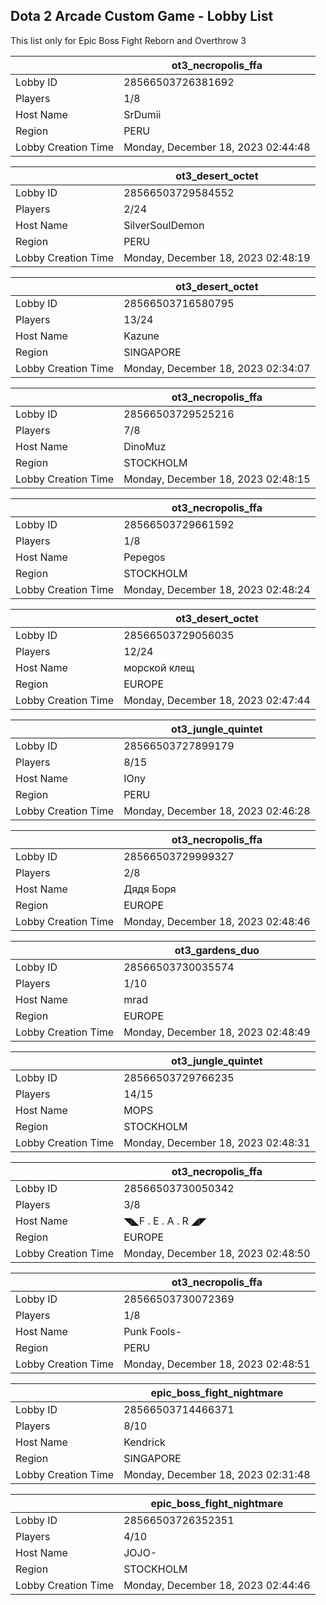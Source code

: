 ## Dota 2 Arcade Custom Game - Lobby List

This list only for Epic Boss Fight Reborn and Overthrow 3

|  | ot3_necropolis_ffa |
| ------ | ------ |
| Lobby ID | 28566503726381692 |
| Players | 1/8 |
| Host Name | SrDumii |
| Region | PERU |
| Lobby Creation Time | Monday, December 18, 2023 02:44:48 |


|  | ot3_desert_octet |
| ------ | ------ |
| Lobby ID | 28566503729584552 |
| Players | 2/24 |
| Host Name | SilverSoulDemon |
| Region | PERU |
| Lobby Creation Time | Monday, December 18, 2023 02:48:19 |


|  | ot3_desert_octet |
| ------ | ------ |
| Lobby ID | 28566503716580795 |
| Players | 13/24 |
| Host Name | Kazune |
| Region | SINGAPORE |
| Lobby Creation Time | Monday, December 18, 2023 02:34:07 |


|  | ot3_necropolis_ffa |
| ------ | ------ |
| Lobby ID | 28566503729525216 |
| Players | 7/8 |
| Host Name | DinoMuz |
| Region | STOCKHOLM |
| Lobby Creation Time | Monday, December 18, 2023 02:48:15 |


|  | ot3_necropolis_ffa |
| ------ | ------ |
| Lobby ID | 28566503729661592 |
| Players | 1/8 |
| Host Name | Pepegos |
| Region | STOCKHOLM |
| Lobby Creation Time | Monday, December 18, 2023 02:48:24 |


|  | ot3_desert_octet |
| ------ | ------ |
| Lobby ID | 28566503729056035 |
| Players | 12/24 |
| Host Name | морской клещ |
| Region | EUROPE |
| Lobby Creation Time | Monday, December 18, 2023 02:47:44 |


|  | ot3_jungle_quintet |
| ------ | ------ |
| Lobby ID | 28566503727899179 |
| Players | 8/15 |
| Host Name | IOny |
| Region | PERU |
| Lobby Creation Time | Monday, December 18, 2023 02:46:28 |


|  | ot3_necropolis_ffa |
| ------ | ------ |
| Lobby ID | 28566503729999327 |
| Players | 2/8 |
| Host Name | Дядя Боря |
| Region | EUROPE |
| Lobby Creation Time | Monday, December 18, 2023 02:48:46 |


|  | ot3_gardens_duo |
| ------ | ------ |
| Lobby ID | 28566503730035574 |
| Players | 1/10 |
| Host Name | mrad |
| Region | EUROPE |
| Lobby Creation Time | Monday, December 18, 2023 02:48:49 |


|  | ot3_jungle_quintet |
| ------ | ------ |
| Lobby ID | 28566503729766235 |
| Players | 14/15 |
| Host Name | MOPS |
| Region | STOCKHOLM |
| Lobby Creation Time | Monday, December 18, 2023 02:48:31 |


|  | ot3_necropolis_ffa |
| ------ | ------ |
| Lobby ID | 28566503730050342 |
| Players | 3/8 |
| Host Name | ◥◣F . E . A . R ◢◤ |
| Region | EUROPE |
| Lobby Creation Time | Monday, December 18, 2023 02:48:50 |


|  | ot3_necropolis_ffa |
| ------ | ------ |
| Lobby ID | 28566503730072369 |
| Players | 1/8 |
| Host Name | Punk Fools- |
| Region | PERU |
| Lobby Creation Time | Monday, December 18, 2023 02:48:51 |


|  | epic_boss_fight_nightmare |
| ------ | ------ |
| Lobby ID | 28566503714466371 |
| Players | 8/10 |
| Host Name | Kendrick |
| Region | SINGAPORE |
| Lobby Creation Time | Monday, December 18, 2023 02:31:48 |


|  | epic_boss_fight_nightmare |
| ------ | ------ |
| Lobby ID | 28566503726352351 |
| Players | 4/10 |
| Host Name | JOJO- |
| Region | STOCKHOLM |
| Lobby Creation Time | Monday, December 18, 2023 02:44:46 |



